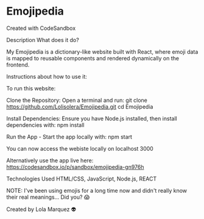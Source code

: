 # Emojipedia
Created with CodeSandbox

Description What does it do?

My Emojipedia is a dictionary-like website built with React, where emoji data is mapped to reusable components and rendered dynamically on the frontend.

Instructions about how to use it:

To run this website:

Clone the Repository: Open a terminal and run: git clone https://github.com/Lolisolera/Emojipedia.git cd Emojipedia

Install Dependencies: Ensure you have Node.js installed, then install dependencies with: npm install

Run the App - Start the app locally with: npm start

You can now access the webiste locally on localhost 3000

Alternatively use the app live here: https://codesandbox.io/p/sandbox/emojipedia-gn976h

Technologies Used HTML/CSS, JavaScript, Node.js, REACT

NOTE: I've been using emojis for a long time now and didn't really know their real meanings... Did you? 😱

Created by Lola Marquez 👽
